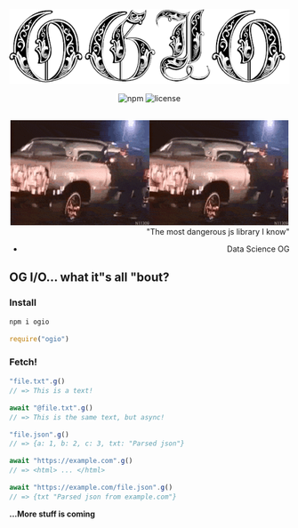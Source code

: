
<div align="center">
  <img src="/assets/README-378c6778.png" alt="OG I/O logo">
  
  ![npm](https://img.shields.io/npm/v/ogio.svg?color=brightgreen&label=version) ![license](https://img.shields.io/badge/license-MIT-blue.svg)
</div>
<br>
<div align="center">
<img src="/assets/README-13f280ca.gif" alt="wut?"><img src="/assets/README-13f280ca.gif">
</div>

<div align="right">
"The most dangerous js library I know"

- Data Science OG
</div>

## OG I/O... what it"s all "bout?

### Install

```bash
npm i ogio
```
```js
require("ogio")
```


### Fetch!

```js
"file.txt".g()
// => This is a text!
```

```js
await "@file.txt".g()
// => This is the same text, but async!
```

```js
"file.json".g()
// => {a: 1, b: 2, c: 3, txt: "Parsed json"}
```

```js
await "https://example.com".g()
// => <html> ... </html>
```

```js
await "https://example.com/file.json".g()
// => {txt "Parsed json from example.com"}
```

**...More stuff is coming**
